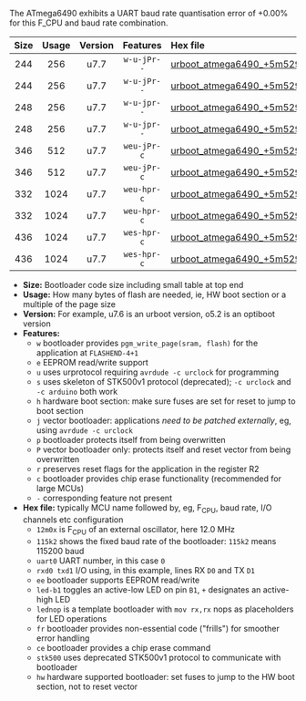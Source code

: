The ATmega6490 exhibits a UART baud rate quantisation error of +0.00% for this F_CPU and baud rate combination.

|Size|Usage|Version|Features|Hex file|
|:-:|:-:|:-:|:-:|:--|
|244|256|u7.7|`w-u-jPr--`|[urboot_atmega6490_+5m5296x_++14k4_uart0_rxe0_txe1_led+b7.hex](https://raw.githubusercontent.com/stefanrueger/urboot.hex/main/mcus/atmega6490/external_oscillator/fcpu_+5m5296x/br_++14k4/urboot_atmega6490_+5m5296x_++14k4_uart0_rxe0_txe1_led+b7.hex)|
|244|256|u7.7|`w-u-jPr--`|[urboot_atmega6490_+5m5296x_++14k4_uart0_rxe0_txe1_lednop.hex](https://raw.githubusercontent.com/stefanrueger/urboot.hex/main/mcus/atmega6490/external_oscillator/fcpu_+5m5296x/br_++14k4/urboot_atmega6490_+5m5296x_++14k4_uart0_rxe0_txe1_lednop.hex)|
|248|256|u7.7|`w-u-jpr--`|[urboot_atmega6490_+5m5296x_++14k4_uart0_rxe0_txe1_led+b7_fr.hex](https://raw.githubusercontent.com/stefanrueger/urboot.hex/main/mcus/atmega6490/external_oscillator/fcpu_+5m5296x/br_++14k4/urboot_atmega6490_+5m5296x_++14k4_uart0_rxe0_txe1_led+b7_fr.hex)|
|248|256|u7.7|`w-u-jpr--`|[urboot_atmega6490_+5m5296x_++14k4_uart0_rxe0_txe1_lednop_fr.hex](https://raw.githubusercontent.com/stefanrueger/urboot.hex/main/mcus/atmega6490/external_oscillator/fcpu_+5m5296x/br_++14k4/urboot_atmega6490_+5m5296x_++14k4_uart0_rxe0_txe1_lednop_fr.hex)|
|346|512|u7.7|`weu-jPr-c`|[urboot_atmega6490_+5m5296x_++14k4_uart0_rxe0_txe1_ee_led+b7_fr_ce.hex](https://raw.githubusercontent.com/stefanrueger/urboot.hex/main/mcus/atmega6490/external_oscillator/fcpu_+5m5296x/br_++14k4/urboot_atmega6490_+5m5296x_++14k4_uart0_rxe0_txe1_ee_led+b7_fr_ce.hex)|
|346|512|u7.7|`weu-jPr-c`|[urboot_atmega6490_+5m5296x_++14k4_uart0_rxe0_txe1_ee_lednop_fr_ce.hex](https://raw.githubusercontent.com/stefanrueger/urboot.hex/main/mcus/atmega6490/external_oscillator/fcpu_+5m5296x/br_++14k4/urboot_atmega6490_+5m5296x_++14k4_uart0_rxe0_txe1_ee_lednop_fr_ce.hex)|
|332|1024|u7.7|`weu-hpr-c`|[urboot_atmega6490_+5m5296x_++14k4_uart0_rxe0_txe1_ee_led+b7_fr_ce_hw.hex](https://raw.githubusercontent.com/stefanrueger/urboot.hex/main/mcus/atmega6490/external_oscillator/fcpu_+5m5296x/br_++14k4/urboot_atmega6490_+5m5296x_++14k4_uart0_rxe0_txe1_ee_led+b7_fr_ce_hw.hex)|
|332|1024|u7.7|`weu-hpr-c`|[urboot_atmega6490_+5m5296x_++14k4_uart0_rxe0_txe1_ee_lednop_fr_ce_hw.hex](https://raw.githubusercontent.com/stefanrueger/urboot.hex/main/mcus/atmega6490/external_oscillator/fcpu_+5m5296x/br_++14k4/urboot_atmega6490_+5m5296x_++14k4_uart0_rxe0_txe1_ee_lednop_fr_ce_hw.hex)|
|436|1024|u7.7|`wes-hpr-c`|[urboot_atmega6490_+5m5296x_++14k4_uart0_rxe0_txe1_ee_led+b7_fr_ce_stk500_hw.hex](https://raw.githubusercontent.com/stefanrueger/urboot.hex/main/mcus/atmega6490/external_oscillator/fcpu_+5m5296x/br_++14k4/urboot_atmega6490_+5m5296x_++14k4_uart0_rxe0_txe1_ee_led+b7_fr_ce_stk500_hw.hex)|
|436|1024|u7.7|`wes-hpr-c`|[urboot_atmega6490_+5m5296x_++14k4_uart0_rxe0_txe1_ee_lednop_fr_ce_stk500_hw.hex](https://raw.githubusercontent.com/stefanrueger/urboot.hex/main/mcus/atmega6490/external_oscillator/fcpu_+5m5296x/br_++14k4/urboot_atmega6490_+5m5296x_++14k4_uart0_rxe0_txe1_ee_lednop_fr_ce_stk500_hw.hex)|

- **Size:** Bootloader code size including small table at top end
- **Usage:** How many bytes of flash are needed, ie, HW boot section or a multiple of the page size
- **Version:** For example, u7.6 is an urboot version, o5.2 is an optiboot version
- **Features:**
  + `w` bootloader provides `pgm_write_page(sram, flash)` for the application at `FLASHEND-4+1`
  + `e` EEPROM read/write support
  + `u` uses urprotocol requiring `avrdude -c urclock` for programming
  + `s` uses skeleton of STK500v1 protocol (deprecated); `-c urclock` and `-c arduino` both work
  + `h` hardware boot section: make sure fuses are set for reset to jump to boot section
  + `j` vector bootloader: applications *need to be patched externally*, eg, using `avrdude -c urclock`
  + `p` bootloader protects itself from being overwritten
  + `P` vector bootloader only: protects itself and reset vector from being overwritten
  + `r` preserves reset flags for the application in the register R2
  + `c` bootloader provides chip erase functionality (recommended for large MCUs)
  + `-` corresponding feature not present
- **Hex file:** typically MCU name followed by, eg, F<sub>CPU</sub>, baud rate, I/O channels etc configuration
  + `12m0x` is F<sub>CPU</sub> of an external oscillator, here 12.0 MHz
  + `115k2` shows the fixed baud rate of the bootloader: `115k2` means 115200 baud
  + `uart0` UART number, in this case `0`
  + `rxd0 txd1` I/O using, in this example, lines RX `D0` and TX `D1`
  + `ee` bootloader supports EEPROM read/write
  + `led-b1` toggles an active-low LED on pin `B1`, `+` designates an active-high LED
  + `lednop` is a template bootloader with `mov rx,rx` nops as placeholders for LED operations
  + `fr` bootloader provides non-essential code ("frills") for smoother error handling
  + `ce` bootloader provides a chip erase command
  + `stk500` uses deprecated STK500v1 protocol to communicate with bootloader
  + `hw` hardware supported bootloader: set fuses to jump to the HW boot section, not to reset vector
